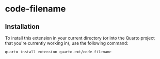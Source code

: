 # code-filename


## Installation

To install this extension in your current directory (or into the Quarto project that you're currently working in),  use the following command:

```
quarto install extension quarto-ext/code-filename
```
